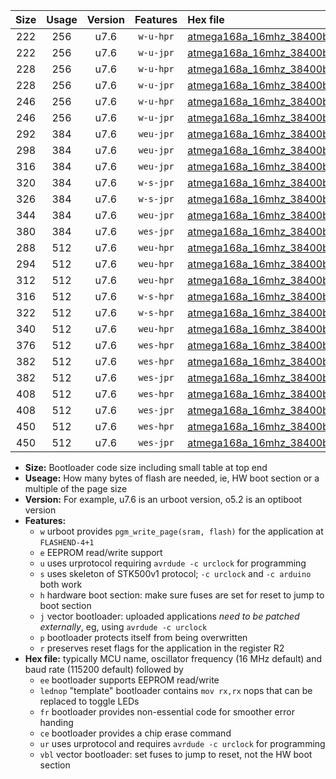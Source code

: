 |Size|Usage|Version|Features|Hex file|
|:-:|:-:|:-:|:-:|:--|
|222|256|u7.6|`w-u-hpr`|[atmega168a_16mhz_38400bps_ur.hex](https://raw.githubusercontent.com/stefanrueger/urboot/main/atmega168a_16mhz_38400bps_ur.hex)|
|222|256|u7.6|`w-u-jpr`|[atmega168a_16mhz_38400bps_ur_vbl.hex](https://raw.githubusercontent.com/stefanrueger/urboot/main/atmega168a_16mhz_38400bps_ur_vbl.hex)|
|228|256|u7.6|`w-u-hpr`|[atmega168a_16mhz_38400bps_lednop_ur.hex](https://raw.githubusercontent.com/stefanrueger/urboot/main/atmega168a_16mhz_38400bps_lednop_ur.hex)|
|228|256|u7.6|`w-u-jpr`|[atmega168a_16mhz_38400bps_lednop_ur_vbl.hex](https://raw.githubusercontent.com/stefanrueger/urboot/main/atmega168a_16mhz_38400bps_lednop_ur_vbl.hex)|
|246|256|u7.6|`w-u-hpr`|[atmega168a_16mhz_38400bps_lednop_fr_ur.hex](https://raw.githubusercontent.com/stefanrueger/urboot/main/atmega168a_16mhz_38400bps_lednop_fr_ur.hex)|
|246|256|u7.6|`w-u-jpr`|[atmega168a_16mhz_38400bps_lednop_fr_ur_vbl.hex](https://raw.githubusercontent.com/stefanrueger/urboot/main/atmega168a_16mhz_38400bps_lednop_fr_ur_vbl.hex)|
|292|384|u7.6|`weu-jpr`|[atmega168a_16mhz_38400bps_ee_ur_vbl.hex](https://raw.githubusercontent.com/stefanrueger/urboot/main/atmega168a_16mhz_38400bps_ee_ur_vbl.hex)|
|298|384|u7.6|`weu-jpr`|[atmega168a_16mhz_38400bps_ee_lednop_ur_vbl.hex](https://raw.githubusercontent.com/stefanrueger/urboot/main/atmega168a_16mhz_38400bps_ee_lednop_ur_vbl.hex)|
|316|384|u7.6|`weu-jpr`|[atmega168a_16mhz_38400bps_ee_lednop_fr_ur_vbl.hex](https://raw.githubusercontent.com/stefanrueger/urboot/main/atmega168a_16mhz_38400bps_ee_lednop_fr_ur_vbl.hex)|
|320|384|u7.6|`w-s-jpr`|[atmega168a_16mhz_38400bps_vbl.hex](https://raw.githubusercontent.com/stefanrueger/urboot/main/atmega168a_16mhz_38400bps_vbl.hex)|
|326|384|u7.6|`w-s-jpr`|[atmega168a_16mhz_38400bps_lednop_vbl.hex](https://raw.githubusercontent.com/stefanrueger/urboot/main/atmega168a_16mhz_38400bps_lednop_vbl.hex)|
|344|384|u7.6|`weu-jpr`|[atmega168a_16mhz_38400bps_ee_lednop_fr_ce_ur_vbl.hex](https://raw.githubusercontent.com/stefanrueger/urboot/main/atmega168a_16mhz_38400bps_ee_lednop_fr_ce_ur_vbl.hex)|
|380|384|u7.6|`wes-jpr`|[atmega168a_16mhz_38400bps_ee_vbl.hex](https://raw.githubusercontent.com/stefanrueger/urboot/main/atmega168a_16mhz_38400bps_ee_vbl.hex)|
|288|512|u7.6|`weu-hpr`|[atmega168a_16mhz_38400bps_ee_ur.hex](https://raw.githubusercontent.com/stefanrueger/urboot/main/atmega168a_16mhz_38400bps_ee_ur.hex)|
|294|512|u7.6|`weu-hpr`|[atmega168a_16mhz_38400bps_ee_lednop_ur.hex](https://raw.githubusercontent.com/stefanrueger/urboot/main/atmega168a_16mhz_38400bps_ee_lednop_ur.hex)|
|312|512|u7.6|`weu-hpr`|[atmega168a_16mhz_38400bps_ee_lednop_fr_ur.hex](https://raw.githubusercontent.com/stefanrueger/urboot/main/atmega168a_16mhz_38400bps_ee_lednop_fr_ur.hex)|
|316|512|u7.6|`w-s-hpr`|[atmega168a_16mhz_38400bps.hex](https://raw.githubusercontent.com/stefanrueger/urboot/main/atmega168a_16mhz_38400bps.hex)|
|322|512|u7.6|`w-s-hpr`|[atmega168a_16mhz_38400bps_lednop.hex](https://raw.githubusercontent.com/stefanrueger/urboot/main/atmega168a_16mhz_38400bps_lednop.hex)|
|340|512|u7.6|`weu-hpr`|[atmega168a_16mhz_38400bps_ee_lednop_fr_ce_ur.hex](https://raw.githubusercontent.com/stefanrueger/urboot/main/atmega168a_16mhz_38400bps_ee_lednop_fr_ce_ur.hex)|
|376|512|u7.6|`wes-hpr`|[atmega168a_16mhz_38400bps_ee.hex](https://raw.githubusercontent.com/stefanrueger/urboot/main/atmega168a_16mhz_38400bps_ee.hex)|
|382|512|u7.6|`wes-hpr`|[atmega168a_16mhz_38400bps_ee_lednop.hex](https://raw.githubusercontent.com/stefanrueger/urboot/main/atmega168a_16mhz_38400bps_ee_lednop.hex)|
|382|512|u7.6|`wes-jpr`|[atmega168a_16mhz_38400bps_ee_lednop_vbl.hex](https://raw.githubusercontent.com/stefanrueger/urboot/main/atmega168a_16mhz_38400bps_ee_lednop_vbl.hex)|
|408|512|u7.6|`wes-hpr`|[atmega168a_16mhz_38400bps_ee_lednop_fr.hex](https://raw.githubusercontent.com/stefanrueger/urboot/main/atmega168a_16mhz_38400bps_ee_lednop_fr.hex)|
|408|512|u7.6|`wes-jpr`|[atmega168a_16mhz_38400bps_ee_lednop_fr_vbl.hex](https://raw.githubusercontent.com/stefanrueger/urboot/main/atmega168a_16mhz_38400bps_ee_lednop_fr_vbl.hex)|
|450|512|u7.6|`wes-hpr`|[atmega168a_16mhz_38400bps_ee_lednop_fr_ce.hex](https://raw.githubusercontent.com/stefanrueger/urboot/main/atmega168a_16mhz_38400bps_ee_lednop_fr_ce.hex)|
|450|512|u7.6|`wes-jpr`|[atmega168a_16mhz_38400bps_ee_lednop_fr_ce_vbl.hex](https://raw.githubusercontent.com/stefanrueger/urboot/main/atmega168a_16mhz_38400bps_ee_lednop_fr_ce_vbl.hex)|

- **Size:** Bootloader code size including small table at top end
- **Useage:** How many bytes of flash are needed, ie, HW boot section or a multiple of the page size
- **Version:** For example, u7.6 is an urboot version, o5.2 is an optiboot version
- **Features:**
  + `w` urboot provides `pgm_write_page(sram, flash)` for the application at `FLASHEND-4+1`
  + `e` EEPROM read/write support
  + `u` uses urprotocol requiring `avrdude -c urclock` for programming
  + `s` uses skeleton of STK500v1 protocol; `-c urclock` and `-c arduino` both work
  + `h` hardware boot section: make sure fuses are set for reset to jump to boot section
  + `j` vector bootloader: uploaded applications *need to be patched externally*, eg, using `avrdude -c urclock`
  + `p` bootloader protects itself from being overwritten
  + `r` preserves reset flags for the application in the register R2
- **Hex file:** typically MCU name, oscillator frequency (16 MHz default) and baud rate (115200 default) followed by
  + `ee` bootloader supports EEPROM read/write
  + `lednop` "template" bootloader contains `mov rx,rx` nops that can be replaced to toggle LEDs
  + `fr` bootloader provides non-essential code for smoother error handing
  + `ce` bootloader provides a chip erase command
  + `ur` uses urprotocol and requires `avrdude -c urclock` for programming
  + `vbl` vector bootloader: set fuses to jump to reset, not the HW boot section
